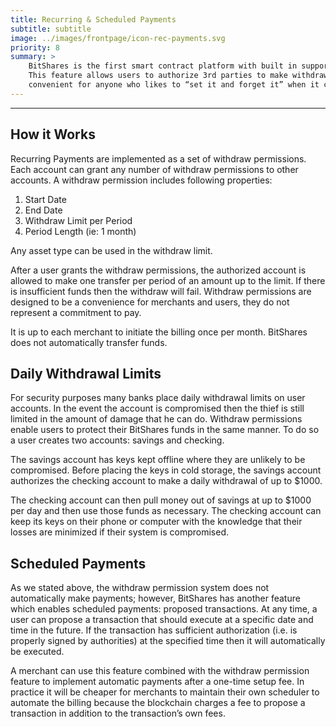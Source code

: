 ```yaml
---
title: Recurring & Scheduled Payments
subtitle: subtitle
image: ../images/frontpage/icon-rec-payments.svg
priority: 8
summary: >
    BitShares is the first smart contract platform with built in support for recurring payments and subscription payments.
    This feature allows users to authorize 3rd parties to make withdraws from their accounts within certain limits.  This is
    convenient for anyone who likes to “set it and forget it” when it comes to their monthly bills and subscriptions.
---
```


--------

## How it Works

Recurring Payments are implemented as a set of withdraw permissions.  Each account can grant any number of withdraw
permissions to other accounts.   A withdraw permission includes following properties:

1. Start Date
2. End Date
3. Withdraw Limit per Period
4. Period Length  (ie: 1 month)

Any asset type can be used in the withdraw limit.

After a user grants the withdraw permissions, the authorized account is allowed to make one transfer per period of an
amount up to the limit.   If there is insufficient funds then the withdraw will fail.  Withdraw permissions are designed
to be a convenience for merchants and users, they do not represent a commitment to pay.

It is up to each merchant to initiate the billing once per month.  BitShares does not automatically transfer funds.

## Daily Withdrawal Limits

For security purposes many banks place daily withdrawal limits on user accounts.  In the event the account is
compromised then the thief is still limited in the amount of damage that he can do.    Withdraw permissions enable users
to protect their BitShares funds in the same manner.  To do so a user creates two accounts: savings and checking.

The savings account has keys kept offline where they are unlikely to be compromised.   Before placing the keys in cold
storage, the savings account authorizes the checking account to make a daily withdrawal of up to $1000.

The checking account can then pull money out of savings at up to $1000 per day and then use those funds as necessary.
The checking account can keep its keys on their phone or computer with the knowledge that their losses are minimized if
their system is compromised.

## Scheduled Payments

As we stated above, the withdraw permission system does not automatically make payments; however, BitShares has another
feature which enables scheduled payments: proposed transactions.     At any time, a user can propose a transaction that
should execute at a specific date and time in the future.   If the transaction has sufficient authorization (i.e. is
properly signed by authorities) at the specified time then it will automatically be executed.

A merchant can use this feature combined with the withdraw permission feature to implement automatic payments after a
one-time setup fee.   In practice it will be cheaper for merchants to maintain their own scheduler to automate the
billing because the blockchain charges a fee to propose a transaction in addition to the transaction’s own fees.
